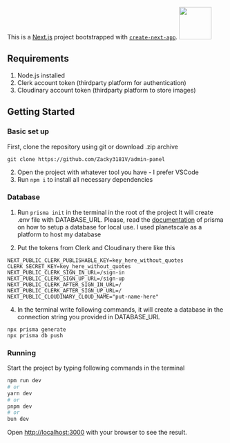 This is a [Next.js](https://nextjs.org/) project bootstrapped with [`create-next-app`](https://github.com/vercel/next.js/tree/canary/packages/create-next-app).
<img src="https://moodle.wsiz.edu.pl/pluginfile.php/1/theme_alpha/customlogotopbar/1707397324/wsiz-favicon.png" width="75" height="75"></img>
## Requirements
1. Node.js installed
2. Clerk account token (thirdparty platform for authentication)
3. Cloudinary account token (thirdparty platform to store images)
## Getting Started
### Basic set up
First, clone the repository using git or download .zip archive
```
git clone https://github.com/Zacky3181V/admin-panel
```
2. Open the project with whatever tool you have - I prefer VSCode  
3. Run ```npm i``` to install all necessary dependencies


### Database
1. Run ```prisma init``` in the terminal in the root of the project
It will create .env file with DATABASE_URL. Please, read the [documentation](https://www.prisma.io/docs/getting-started/setup-prisma/start-from-scratch/relational-databases/connect-your-database-node-postgresql) of prisma on how to setup a database for local use. I used planetscale as a platform to host my database

2. Put the tokens from Clerk and Cloudinary there like this
```
NEXT_PUBLIC_CLERK_PUBLISHABLE_KEY=key_here_without_quotes
CLERK_SECRET_KEY=key_here_without_quotes
NEXT_PUBLIC_CLERK_SIGN_IN_URL=/sign-in 
NEXT_PUBLIC_CLERK_SIGN_UP_URL=/sign-up 
NEXT_PUBLIC_CLERK_AFTER_SIGN_IN_URL=/
NEXT_PUBLIC_CLERK_AFTER_SIGN_UP_URL=/
NEXT_PUBLIC_CLOUDINARY_CLOUD_NAME="put-name-here"
```

4. In the terminal write following commands, it will create a database in the connection string you provided in DATABASE_URL  
```
npx prisma generate
npx prisma db push
```

### Running
Start the project by typing following commands in the terminal
```bash
npm run dev
# or
yarn dev
# or
pnpm dev
# or
bun dev
```

Open [http://localhost:3000](http://localhost:3000) with your browser to see the result.

